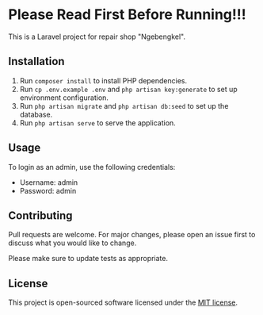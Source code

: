 # Please Read First Before Running!!!

This is a Laravel project for repair shop "Ngebengkel".

## Installation

1. Run `composer install` to install PHP dependencies.
2. Run `cp .env.example .env` and `php artisan key:generate` to set up environment configuration.
3. Run `php artisan migrate` and `php artisan db:seed` to set up the database.
4. Run `php artisan serve` to serve the application.

## Usage

To login as an admin, use the following credentials:

-   Username: admin
-   Password: admin

## Contributing

Pull requests are welcome. For major changes, please open an issue first
to discuss what you would like to change.

Please make sure to update tests as appropriate.

## License

This project is open-sourced software licensed under the [MIT license](https://opensource.org/licenses/MIT).
